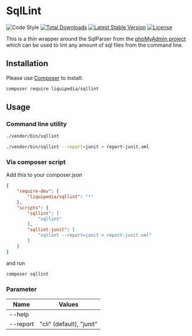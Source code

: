 # SqlLint
![Code Style](https://github.com/Liquipedia/SqlLint/workflows/Code%20Style/badge.svg)
<a href="https://packagist.org/packages/liquipedia/sqllint"><img src="https://img.shields.io/packagist/dt/liquipedia/sqllint" alt="Total Downloads"></a>
<a href="https://packagist.org/packages/liquipedia/sqllint"><img src="https://img.shields.io/packagist/v/liquipedia/sqllint" alt="Latest Stable Version"></a>
<a href="https://packagist.org/packages/liquipedia/sqllint"><img src="https://img.shields.io/packagist/l/liquipedia/sqllint" alt="License"></a>

This is a thin wrapper around the SqlParser from the [phpMyAdmin project][1] which can be used to lint any amount of sql files from the command line.

## Installation

Please use [Composer][2] to install:

```sh
composer require liquipedia/sqllint
```

## Usage

### Command line utility

```sh
./vendor/bin/sqllint
```

```sh
./vendor/bin/sqllint --report=junit > report-junit.xml
```

### Via composer script

Add this to your composer.json

```json
{
	"require-dev": {
		"liquipedia/sqllint": "*"
	},
	"scripts": {
		"sqllint": [
			"sqllint"
		],
		"sqllint-junit": [
			"sqllint --report=junit > report-junit.xml"
		]
	}
}
```

and run

```sh
composer sqllint
```

### Parameter
| Name     | Values                   |
|----------|--------------------------|
| --help   |                          |
| --report | "cli" (default), "junit" |

[1]:https://github.com/phpmyadmin/sql-parser
[2]:https://getcomposer.org/
